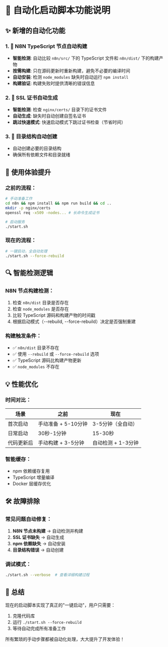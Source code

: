 # 🤖 自动化启动脚本功能说明

## ✨ 新增的自动化功能

### 1. 🔨 N8N TypeScript 节点自动构建
- **智能检测**: 自动比较 `n8n/src/` 下的 TypeScript 文件和 `n8n/dist/` 下的构建产物
- **按需构建**: 只在源码更新时重新构建，避免不必要的编译时间
- **自动安装**: 检测 `node_modules` 缺失时自动运行 `npm install`
- **构建验证**: 构建失败时提供清晰的错误信息

### 2. 🔐 SSL 证书自动生成
- **智能检测**: 检查 `nginx/certs/` 目录下的证书文件
- **自动生成**: 缺失时自动创建自签名证书
- **跳过快速模式**: 快速启动模式下跳过证书检查（节省时间）

### 3. 📁 目录结构自动创建
- 自动创建必要的目录结构
- 确保所有依赖文件和目录就绪

## 🚀 使用体验提升

### 之前的流程：
```bash
# 手动准备工作
cd n8n && npm install && npm run build && cd ..
mkdir -p nginx/certs
openssl req -x509 -nodes... # 长命令生成证书

# 启动服务
./start.sh
```

### 现在的流程：
```bash
# 一键启动，全自动处理
./start.sh --force-rebuild
```

## 🔍 智能检测逻辑

### N8N 节点构建检测：
1. 检查 `n8n/dist` 目录是否存在
2. 检查 `node_modules` 是否存在
3. 比较 TypeScript 源码和构建产物的时间戳
4. 根据启动模式（--rebuild, --force-rebuild）决定是否强制重建

### 构建触发条件：
- ✅ `n8n/dist` 目录不存在
- ✅ 使用 `--rebuild` 或 `--force-rebuild` 选项
- ✅ TypeScript 源码比构建产物更新
- ✅ `node_modules` 不存在

## 💡 性能优化

### 时间对比：
| 场景 | 之前 | 现在 |
|------|------|------|
| 首次启动 | 手动准备 + 5-10分钟 | 3-5分钟（全自动） |
| 日常启动 | 30秒-1分钟 | 15-30秒 |
| 代码更新后 | 手动构建 + 3-5分钟 | 自动检测 + 1-3分钟 |

### 智能缓存：
- npm 依赖缓存复用
- TypeScript 增量编译
- Docker 层缓存优化

## 🛠️ 故障排除

### 常见问题自动修复：
1. **N8N 节点未构建** → 自动检测并构建
2. **SSL 证书缺失** → 自动生成
3. **npm 依赖缺失** → 自动安装
4. **目录结构错误** → 自动创建

### 调试模式：
```bash
./start.sh --verbose  # 查看详细构建过程
```

## 🎯 总结

现在的启动脚本实现了真正的"一键启动"，用户只需要：
1. 克隆代码库
2. 运行 `./start.sh --force-rebuild`
3. 等待自动完成所有准备工作

所有繁琐的手动步骤都被自动化处理，大大提升了开发体验！
